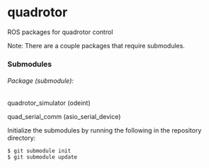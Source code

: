 quadrotor
=========

ROS packages for quadrotor control

Note: There are a couple packages that require submodules.

### Submodules

###### Package (submodule):

quadrotor\_simulator (odeint)

quad\_serial\_comm (asio\_serial\_device)


Initialize the submodules by running the following in the repository directory:

    $ git submodule init
    $ git submodule update


